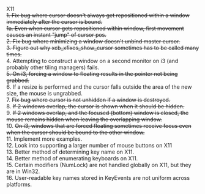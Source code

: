 X11<br />
~~1. Fix bug where cursor doesn't always get repositioned within a window immediately after the cursor is bound.~~<br />
~~1a. Even when cursor gets repositioned within window, first movement causes an instant "jump" of cursor pos.~~<br />
~~2. Fix bug where minimizing a window doesn't unbind master cursor.~~<br />
~~3. Figure out why xcb_xfixes_show_cursor sometimes has to be called many times.~~<br />
4. Attempting to construct a window on a second monitor on i3 (and probably other tiling managers) fails.<br />
~~5. On i3, forcing a window to floating results in the pointer not being grabbed.~~<br />
6. If a resize is performed and the cursor falls outside the area of the new size, the mouse is ungrabbed.<br />
7. ~~Fix bug where cursor is not unhidden if a window is destroyed.~~ <br />
8. ~~If 2 windows overlap, the cursor is shown when it should be hidden.~~<br />
9. ~~If 2 windows overlap, and the focused (bottom) window is closed, the mouse remains hidden when leaving the overlapping window.~~<br />
10. ~~On i3, windows that are forced floating sometimes receive focus even when the cursor should be bound to the other window.~~<br />
11. Implement more examples.<br />
12. Look into supporting a larger number of mouse buttons on X11<br />
13. Better method of determining key name on X11.<br />
14. Better method of enumerating keyboards on X11.<br />
15. Certain modifiers (NumLock) are not handled globally on X11, but they are in Win32.<br />
16. User-readable key names stored in KeyEvents are not uniform across platforms.<br />